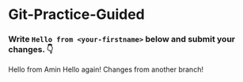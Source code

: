 # Git-Practice-Guided

### Write `Hello from <your-firstname>` below and submit your changes. 👇

Hello from Amin
Hello again!
Changes from another branch!